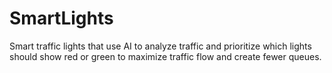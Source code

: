 # SmartLights
Smart traffic lights that use AI to analyze traffic and prioritize which lights should show red or green to maximize traffic flow and create fewer queues.
